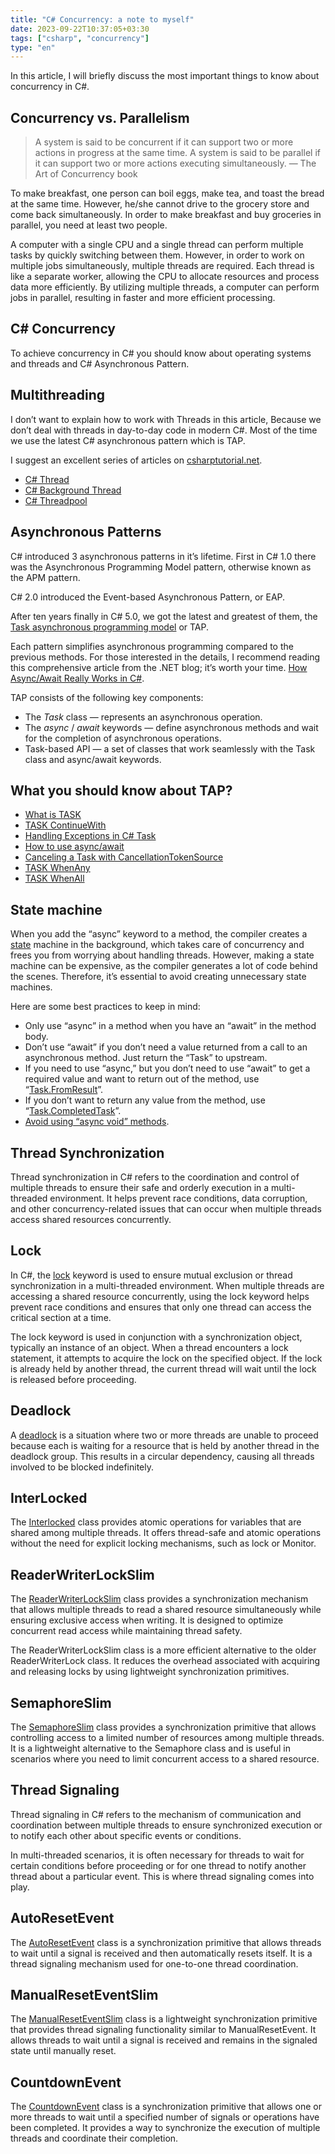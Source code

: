 ```yaml
---
title: "C# Concurrency: a note to myself"
date: 2023-09-22T10:37:05+03:30
tags: ["csharp", "concurrency"]
type: "en"
---
```


In this article, I will briefly discuss the most important things to know about concurrency in C#.

## Concurrency vs. Parallelism

> A system is said to be concurrent if it can support two or more actions in progress at the same time. A system is said to be parallel if it can support two or more actions executing simultaneously. — The Art of Concurrency book

To make breakfast, one person can boil eggs, make tea, and toast the bread at the same time. However, he/she cannot drive to the grocery store and come back simultaneously. In order to make breakfast and buy groceries in parallel, you need at least two people.

A computer with a single CPU and a single thread can perform multiple tasks by quickly switching between them. However, in order to work on multiple jobs simultaneously, multiple threads are required. Each thread is like a separate worker, allowing the CPU to allocate resources and process data more efficiently. By utilizing multiple threads, a computer can perform jobs in parallel, resulting in faster and more efficient processing.

## C# Concurrency

To achieve concurrency in C# you should know about operating systems and threads and C# Asynchronous Pattern.

## Multithreading

I don’t want to explain how to work with Threads in this article, Because we don’t deal with threads in day-to-day code in modern C#. Most of the time we use the latest C# asynchronous pattern which is TAP.

I suggest an excellent series of articles on [csharptutorial.net](https://www.csharptutorial.net/).

- [C# Thread](https://www.csharptutorial.net/csharp-concurrency/csharp-thread/)
- [C# Background Thread](https://www.csharptutorial.net/csharp-concurrency/csharp-background-thread/)
- [C# Threadpool](https://www.csharptutorial.net/csharp-concurrency/csharp-threadpool/)

## Asynchronous Patterns

C# introduced 3 asynchronous patterns in it’s lifetime. First in C# 1.0 there was the Asynchronous Programming Model pattern, otherwise known as the APM pattern.

C# 2.0 introduced the Event-based Asynchronous Pattern, or EAP.

After ten years finally in C# 5.0, we got the latest and greatest of them, the [Task asynchronous programming model](https://learn.microsoft.com/en-us/dotnet/csharp/asynchronous-programming/task-asynchronous-programming-model) or TAP.

Each pattern simplifies asynchronous programming compared to the previous methods. For those interested in the details, I recommend reading this comprehensive article from the .NET blog; it’s worth your time. [How Async/Await Really Works in C#](https://devblogs.microsoft.com/dotnet/how-async-await-really-works/).

TAP consists of the following key components:

- The _Task_ class — represents an asynchronous operation.
- The _async_ / _await_ keywords — define asynchronous methods and wait for the completion of asynchronous operations.
- Task-based API — a set of classes that work seamlessly with the Task class and async/await keywords.

## What you should know about TAP?

- [What is TASK](https://www.csharptutorial.net/csharp-concurrency/csharp-task/)
- [TASK ContinueWith](https://www.csharptutorial.net/csharp-concurrency/csharp-continuewith/)
- [Handling Exceptions in C# Task](https://www.csharptutorial.net/csharp-concurrency/csharp-task-handle-exception/)
- [How to use async/await](https://www.csharptutorial.net/csharp-concurrency/csharp-async-await/)
- [Canceling a Task with CancellationTokenSource](https://www.csharptutorial.net/csharp-concurrency/csharp-cancellationtokensource/)
- [TASK WhenAny](https://www.csharptutorial.net/csharp-concurrency/csharp-whenany/)
- [TASK WhenAll](https://www.csharptutorial.net/csharp-concurrency/csharp-whenall/)

## State machine

When you add the “async” keyword to a method, the compiler creates a [state](https://refactoring.guru/design-patterns/state) machine in the background, which takes care of concurrency and frees you from worrying about handling threads. However, making a state machine can be expensive, as the compiler generates a lot of code behind the scenes. Therefore, it’s essential to avoid creating unnecessary state machines.

Here are some best practices to keep in mind:

- Only use “async” in a method when you have an “await” in the method body.
- Don’t use “await” if you don’t need a value returned from a call to an asynchronous method. Just return the “Task” to upstream.
- If you need to use “async,” but you don’t need to use “await” to get a required value and want to return out of the method, use “[Task.FromResult](https://stackoverflow.com/questions/19568280/what-is-the-use-for-task-fromresulttresult-in-c-sharp)”.
- If you don’t want to return any value from the method, use “[Task.CompletedTask](https://stackoverflow.com/questions/30493036/what-is-the-point-of-net-4-6s-task-completedtask)”.
- [Avoid using “async void” methods](https://learn.microsoft.com/en-us/archive/msdn-magazine/2013/march/async-await-best-practices-in-asynchronous-programming#avoid-async-void).

## Thread Synchronization

Thread synchronization in C# refers to the coordination and control of multiple threads to ensure their safe and orderly execution in a multi-threaded environment. It helps prevent race conditions, data corruption, and other concurrency-related issues that can occur when multiple threads access shared resources concurrently.

## Lock

In C#, the [lock](https://www.csharptutorial.net/csharp-concurrency/csharp-lock/) keyword is used to ensure mutual exclusion or thread synchronization in a multi-threaded environment. When multiple threads are accessing a shared resource concurrently, using the lock keyword helps prevent race conditions and ensures that only one thread can access the critical section at a time.

The lock keyword is used in conjunction with a synchronization object, typically an instance of an object. When a thread encounters a lock statement, it attempts to acquire the lock on the specified object. If the lock is already held by another thread, the current thread will wait until the lock is released before proceeding.

## Deadlock

A [deadlock](https://www.csharptutorial.net/csharp-concurrency/csharp-continuewith/) is a situation where two or more threads are unable to proceed because each is waiting for a resource that is held by another thread in the deadlock group. This results in a circular dependency, causing all threads involved to be blocked indefinitely.

## InterLocked

The [Interlocked](https://www.csharptutorial.net/csharp-concurrency/c-interlocked/) class provides atomic operations for variables that are shared among multiple threads. It offers thread-safe and atomic operations without the need for explicit locking mechanisms, such as lock or Monitor.

## ReaderWriterLockSlim

The [ReaderWriterLockSlim](https://www.csharptutorial.net/csharp-concurrency/csharp-readerwriterlockslim/) class provides a synchronization mechanism that allows multiple threads to read a shared resource simultaneously while ensuring exclusive access when writing. It is designed to optimize concurrent read access while maintaining thread safety.

The ReaderWriterLockSlim class is a more efficient alternative to the older ReaderWriterLock class. It reduces the overhead associated with acquiring and releasing locks by using lightweight synchronization primitives.

## SemaphoreSlim

The [SemaphoreSlim](https://www.csharptutorial.net/csharp-concurrency/csharp-semaphoreslim/) class provides a synchronization primitive that allows controlling access to a limited number of resources among multiple threads. It is a lightweight alternative to the Semaphore class and is useful in scenarios where you need to limit concurrent access to a shared resource.

## Thread Signaling

Thread signaling in C# refers to the mechanism of communication and coordination between multiple threads to ensure synchronized execution or to notify each other about specific events or conditions.

In multi-threaded scenarios, it is often necessary for threads to wait for certain conditions before proceeding or for one thread to notify another thread about a particular event. This is where thread signaling comes into play.

## AutoResetEvent

The [AutoResetEvent](https://www.csharptutorial.net/csharp-concurrency/csharp-autoresetevent/) class is a synchronization primitive that allows threads to wait until a signal is received and then automatically resets itself. It is a thread signaling mechanism used for one-to-one thread coordination.

## ManualResetEventSlim

The [ManualResetEventSlim](https://www.csharptutorial.net/csharp-concurrency/csharp-manualreseteventslim/) class is a lightweight synchronization primitive that provides thread signaling functionality similar to ManualResetEvent. It allows threads to wait until a signal is received and remains in the signaled state until manually reset.

## CountdownEvent

The [CountdownEvent](https://www.csharptutorial.net/csharp-concurrency/csharp-countdownevent/) class is a synchronization primitive that allows one or more threads to wait until a specified number of signals or operations have been completed. It provides a way to synchronize the execution of multiple threads and coordinate their completion.
